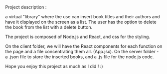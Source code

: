 Project description : 

a virtual "library" where the use can insert book titles and their authors and have it
displayed on the screen as a list. The user has the option to delete the book from the list with
a delete button.

The project is composed of Node.js and React, and css for the styling. 

On the client folder, we will have the React components for each function on the page and a file concentrating them all. (App.jsx).
On the server folder - a .json file to store the inserted books, and a .js file for the node.js code.

Hope you enjoy this project as much as I did ! :)
